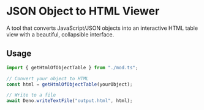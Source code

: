 # JSON Object to HTML Viewer

A tool that converts JavaScript/JSON objects into an interactive HTML table view with a beautiful, collapsible interface.

## Usage

```typescript
import { getHtmlOfObjectTable } from "./mod.ts";

// Convert your object to HTML
const html = getHtmlOfObjectTable(yourObject);

// Write to a file
await Deno.writeTextFile("output.html", html);
```